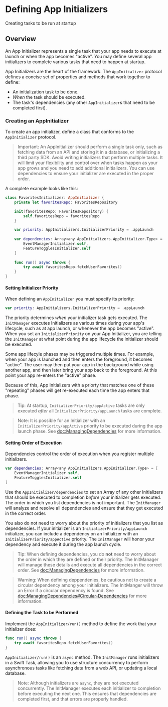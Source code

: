 #  Defining App Initializers

Creating tasks to be run at startup

## Overview

An App Initializer represents a single task that your app needs to execute at launch or when the app becomes "active". 
You may define several app initializers to complete various tasks that need to happen at startup. 

App Initializers are the heart of the framework. The ``AppInitializer`` protocol defines a concise set of properties
and methods that work together to define:
- An initialization task to be done.
- _When_ the task should be executed.
- The task's dependencies (any other ``AppInitializer``s that need to be completed first). 

### Creating an AppInitializer

To create an app initializer, define a class that conforms to the ``AppInitializer`` protocol. 

> Important: An AppInitializer should perform a single task only, such as fetching data from an API and storing it in a 
database, or initializing a third party SDK. Avoid writing initializers that perform multiple tasks. It will 
limit your flexibility and control over when tasks happen as your app grows and you need to add additional initializers.
You can use dependencies to ensure your initializer are executed in the proper order.

A complete example looks like this:
```swift
class FavoritesInitializer: AppInitializer {
    private let favoritesRepo: FavoritesRepository

    init(favoritesRepo: FavoritesRepository) {
        self.favoritesRepo = favoritesRepo
    }

    var priority: AppInitializers.InitializerPriority = .appLaunch
    
    var dependencies: Array<any AppInitializers.AppInitializer.Type> = [
        EventManagerInitializer.self, 
        FeatureTogglesInitializer.self
    ]
    
    func run() async throws {
        try await favoritesRepo.fetchUserFavorites()
    }
}

```


#### Setting Initializer Priority
When defining an ``AppInitializer`` you must specify its priority:

```swift
var priority: AppInitializers.InitializerPriority = .appLaunch
```

The priority determines _when_ your initializer task gets executed. The
``InitManager`` executes Initializers as various times during your app's
lifecycle, such as at app launch, or whenever the app becomes "active". 
When you set an ``InitializerPriority`` on your App Initializer,
you are telling the ``InitManager`` at what point during the app lifecycle
the initializer should be executed.

Some app lifecyle phases may be triggered multiple times. For example, when
your app is launched and then enters the foreground, it becomes "active". 
The user may then put your app in the background while using another app, 
and then later bring your app back to the foreground. 
At this point your app re-enters the "active" phase.

Because of this, App Initializers with a priorty that matches one of these
"repeating" phases will get re-executed each time the app enters that phase.

> Tip: At startup, ``InitializerPriority/appActive`` tasks are only executed _after_  all ``InitializerPriority/appLaunch`` tasks are complete.

> Note: It is possible for an Initializer with an
``InitializerPriority/appActive`` priority to be executed during
the app launch phase. See <doc:ManagingDependencies> for more information.

#### Setting Order of Execution

Dependencies control the order of execution when you register multiple initializers. 

```swift
var dependencies: Array<any AppInitializers.AppInitializer.Type> = [
    EventManagerInitializer.self, 
    FeatureTogglesInitializer.self
]
```

Use the ``AppInitializer/dependencies`` to set an Array of any other Initializers that 
should be executed to completion _before_ your initializer gets executed. The order in 
which you list dependencies is not important. The ``InitManager`` will analyze and 
resolve all dependencies and ensure that they get executed in the correct order. 

You also do not need to worry about the priority of initializers that you list
as dependencies. If your initializer is an ``InitializerPriority/appLaunch`` initializer,
you can include a dependency on an Initializer with an ``InitializerPriority/appActive``
priority. The ``InitManager`` will honor your dependency and execute it during the 
app launch cycle.

> Tip: When defining dependencies, you do **not** need to worry about the order in which they are defined
or their priority. The InitManager will manage these details and execute all dependencies in the correct order. See <doc:ManagingDependencies> for more information.

> Warning: When defining deppendenies, be cautious not to create a circular dependency among your initializers. The InitManger will throw an Error if a circular dependency is found. See <doc:ManagingDependencies#Circular-Dependencies> for more information.

#### Defining the Task to be Performed

Implement the ``AppInitializer/run()`` method to define the work that your initializer does:

```swift
func run() async throws {
    try await favoritesRepo.fetchUserFavorites()
}
```

``AppInitializer/run()`` is an `async` method. The ``InitManager`` runs initializers in a Swift Task, allowing you to use 
structure concurrency to perform asynchronous tasks like fetching data from a web API, or updating a local
database. 

> Note: Although initializers are `async`, they are not executed concurrently. The InitManager executes each
initializer to completion before executing the next one. This ensures that dependencies are completed first,
and that errors are properly handled.
